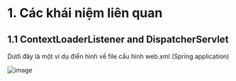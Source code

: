 # 1. Các khái niệm liên quan
## 1.1 ContextLoaderListener and DispatcherServlet
Dưới đây là một ví dụ điển hình về file cấu hình web.xml (Spring application)

![image](https://github.com/user-attachments/assets/b3ccdeb1-c9ca-4362-ad90-fa376a36f232)
